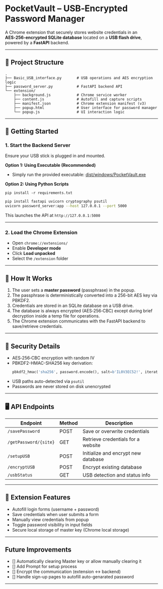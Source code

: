 # PocketVault – USB‑Encrypted Password Manager

A Chrome extension that securely stores website credentials in an **AES‑256‑encrypted SQLite database** located on a **USB flash drive**, powered by a **FastAPI** backend.

---

## 📁 Project Structure

```
.
├── Basic_USB_interface.py       # USB operations and AES encryption logic
├── password_server.py           # FastAPI backend API
└── extension/
    ├── background.js            # Chrome service worker
    ├── content.js               # Autofill and capture scripts
    ├── manifest.json            # Chrome extension manifest (v3)
    ├── popup.html               # User interface for password manager
    └── popup.js                 # UI interaction logic
```

---

## 🚀 Getting Started

### 1. Start the Backend Server

Ensure your USB stick is plugged in and mounted.

**Option 1: Using Executable (Recommended)**  
- Simply run the provided executable: [dist/windows/PocketVault.exe](dist/windows/PocketVault.exe)

**Option 2: Using Python Scripts**  

```
pip install -r requirements.txt
```


```bash
pip install fastapi uvicorn cryptography psutil
uvicorn password_server:app --host 127.0.0.1 --port 5000
```

This launches the API at `http://127.0.0.1:5000`

---

### 2. Load the Chrome Extension

- Open `chrome://extensions/`
- Enable **Developer mode**
- Click **Load unpacked**
- Select the `/extension` folder

---

## 🧩 How It Works

1. The user sets a **master password** (passphrase) in the popup.
2. The passphrase is deterministically converted into a 256-bit AES key via PBKDF2.
3. Credentials are stored in an SQLite database on a USB drive.
4. The database is always encrypted (AES‑256‑CBC) except during brief decryption inside a temp file for operations.
5. The Chrome extension communicates with the FastAPI backend to save/retrieve credentials.

---

## 🔐 Security Details

- AES‑256‑CBC encryption with random IV
- PBKDF2-HMAC-SHA256 key derivation:
  ```python
  pbkdf2_hmac('sha256', password.encode(), salt=b'IL0V3EC52!', iterations=100000)
  ```
- USB paths auto-detected via `psutil`
- Passwords are never stored on disk unencrypted

---

## 🖥️ API Endpoints

| Endpoint              | Method | Description                         |
|-----------------------|--------|-------------------------------------|
| `/savePassword`       | POST   | Save or overwrite credentials       |
| `/getPassword/{site}` | GET    | Retrieve credentials for a website |
| `/setupUSB`           | POST   | Initialize and encrypt new database |
| `/encryptUSB`         | POST   | Encrypt existing database           |
| `/usbStatus`          | GET    | USB detection and status info       |

---

## 🧪 Extension Features

- Autofill login forms (username + password)
- Save credentials when user submits a form
- Manually view credentials from popup
- Toggle password visibility in input fields
- Secure local storage of master key (Chrome local storage)

---
## Future Improvements

 - [] Automatically clearing Master key or allow manually clearing it
 - [] Add Prompt for setup process
 - [] Encrypt the communication (extension <-> backend)
 - [] Handle sign-up pages to autofill auto-genarated password

---

